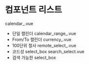 # 컴포넌트 리스트

calendar_.vue 
 - 단일 캘린더 
calendar_range_.vue
 - From/To 캘린더
currency_.vue
 - 100단위 절사
remote_select_.vue
 - 코드성 select_box 
search_select.vue
 - 검색 가능한 select_box
